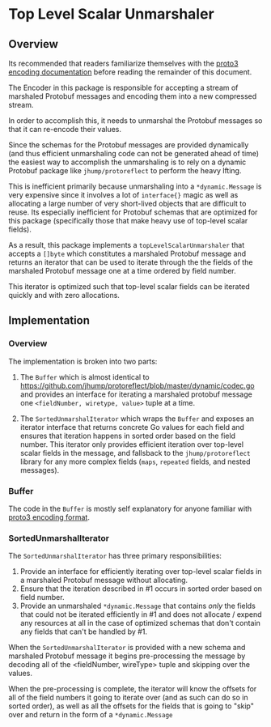 # Top Level Scalar Unmarshaler

## Overview

Its recommended that readers familiarize themselves with the [proto3 encoding documentation](https://developers.google.com/protocol-buffers/docs/encoding) before reading the remainder of this document.

The Encoder in this package is responsible for accepting a stream of marshaled Protobuf messages and encoding them into a new compressed stream.

In order to accomplish this, it needs to unmarshal the Protobuf messages so that it can re-encode their values.

Since the schemas for the Protobuf messages are provided dynamically (and thus efficient unmarshaling code can not be generated ahead of time) the easiest way to accomplish the unmarshaling is to rely on a dynamic Protobuf package like `jhump/protoreflect` to perform the heavy lfting.

This is inefficient primarily because unmarshaling into a `*dynamic.Message` is very expensive since it involves a lot of `interface{}` magic as well as allocating a large number of very short-lived objects that are difficult to reuse. Its especially inefficient for Protobuf schemas that are optimized for this package (specifically those that make heavy use of top-level scalar fields).

As a result, this package implements a `topLevelScalarUnmarshaler` that accepts a `[]byte` which constitutes a marshaled Protobuf message and returns an iterator that can be used to iterate through the the fields of the marshaled Protobuf message one at a time ordered by field number.

This iterator is optimized such that top-level scalar fields can be iterated quickly and with zero allocations.

## Implementation

### Overview

The implementation is broken into two parts:

1. The `Buffer` which is almost identical to https://github.com/jhump/protoreflect/blob/master/dynamic/codec.go and provides an interface for iterating a marshaled protobuf message one `<fieldNumber, wiretype, value>` tuple at a time.

2. The `SortedUnmarshalIterator` which wraps the `Buffer` and exposes an iterator interface that returns concrete Go values for each field and ensures that iteration happens in sorted order based on the field number. This iterator only provides efficient iteration over top-level scalar fields in the message, and fallsback to the `jhump/protoreflect` library for any more complex fields (`maps`, `repeated` fields, and nested messages).

### Buffer

The code in the `Buffer` is mostly self explanatory for anyone familiar with [proto3 encoding format](https://developers.google.com/protocol-buffers/docs/encoding).

### SortedUnmarshalIterator

The `SortedUnmarshalIterator` has three primary responsibilities:

1. Provide an interface for efficiently iterating over top-level scalar fields in a marshaled Protobuf message without allocating.
2. Ensure that the iteration described in #1 occurs in sorted order based on field number.
3. Provide an unmarshaled `*dynamic.Message` that contains *only* the fields that could not be iterated efficiently in #1 and does not allocate / expend any resources at all in the case of optimized schemas that don't contain any fields that can't be handled by #1.

When the `SortedUnmarshalIterator` is provided with a new schema and marshaled Protobuf message it begins pre-processing the message by decoding all of the <fieldNumber, wireType> tuple and skipping over the values.

When the pre-processing is complete, the iterator will know the offsets for all of the field numbers it going to iterate over (and as such can do so in sorted order), as well as all the offsets for the fields that is going to "skip" over and return in the form of a `*dynamic.Message`